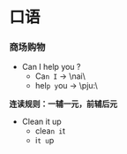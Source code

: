 # 口语

### 商场购物
* Can I help you ?
  * Ca`n I` -> \nai\
  * hel`p y`ou -> \pju:\

**连读规则：一辅一元，前辅后元**

* Clean it up
  * clea`n i`t
  * i`t u`p
